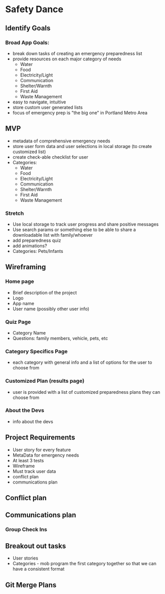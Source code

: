# Safety Dance

## Identify Goals
### Broad App Goals:
* break down tasks of creating an emergency preparedness list
* provide resources on each major category of needs 
    * Water
    * Food
    * Electricity/Light
    * Communication
    * Shelter/Warnth
    * First Aid
    * Waste Management
* easy to navigate, intuitive
* store custom user generated lists
* focus of emergency prep is "the big one" in Portland Metro Area


## MVP
* metadata of comprehensive emergency needs
* store user form data and user selections in local storage (to create customized list)
* create check-able checklist for user
* Categories: 
    * Water
    * Food
    * Electricity/Light
    * Communication
    * Shelter/Warnth
    * First Aid
    * Waste Management


### Stretch
* Use local storage to track user progress and share positive messages
* Use search params or something else to be able to share a downloadable list with family/whoever
* add preparedness quiz
* add animations?
* Categories: Pets/Infants


## Wireframing
### Home page
* Brief description of the project
* Logo
* App name
* User name (possibly other user info)

### Quiz Page 
* Category Name 
* Questions: family members, vehicle, pets, etc

### Category Specifics Page 
* each category with general info and a list of options for the user to choose from

### Customized Plan (results page)
* user is provided with a list of customized preparedness plans they can choose from

### About the Devs
* info about the devs

## Project Requirements
* User story for every feature
* MetaData for emergency needs
* At least 3 tests
* Wireframe
* Must track user data
* conflict plan 
* communications plan




## Conflict plan

## Communications plan
### Group Check Ins


## Breakout out tasks 
* User stories 
* Categories - mob program the first category together so that we can have a consistent format


## Git Merge Plans


